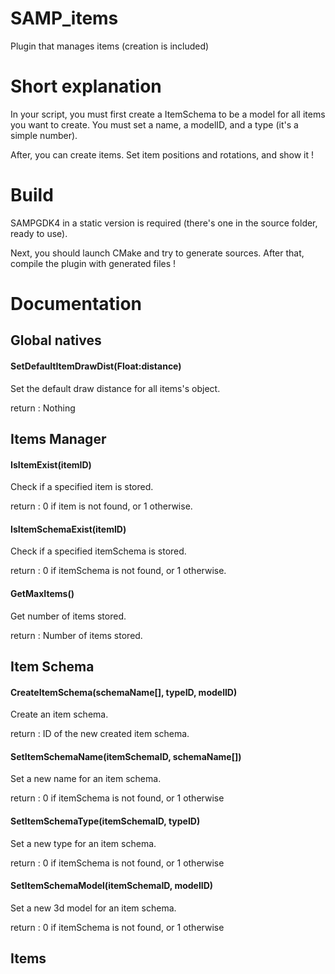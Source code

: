 # SAMP_items
Plugin that manages items (creation is included)

# Short explanation

In your script, you must first create a ItemSchema to be a model for all items you want to create.
You must set a name, a modelID, and a type (it's a simple number).

After, you can create items. Set item positions and rotations, and show it !

# Build
SAMPGDK4 in a static version is required (there's one in the source folder, ready to use).

Next, you should launch CMake and try to generate sources. After that, compile the plugin with generated files !

# Documentation

## Global natives

#### SetDefaultItemDrawDist(Float:distance)
Set the default draw distance for all items's object.

return :
  Nothing

## Items Manager

#### IsItemExist(itemID)
Check if a specified item is stored.

return :
  0 if item is not found, or 1 otherwise.
  
#### IsItemSchemaExist(itemID)
Check if a specified itemSchema is stored.

return :
  0 if itemSchema is not found, or 1 otherwise.
  
#### GetMaxItems()
Get number of items stored.

return :
  Number of items stored.
  
## Item Schema

#### CreateItemSchema(schemaName[], typeID, modelID)
Create an item schema.

return :
  ID of the new created item schema.
  
#### SetItemSchemaName(itemSchemaID, schemaName[])
Set a new name for an item schema.

return :
  0 if itemSchema is not found, or 1 otherwise
  
#### SetItemSchemaType(itemSchemaID, typeID)
Set a new type for an item schema.

return :
  0 if itemSchema is not found, or 1 otherwise
  
#### SetItemSchemaModel(itemSchemaID, modelID)
Set a new 3d model for an item schema.

return :
  0 if itemSchema is not found, or 1 otherwise
  
## Items

